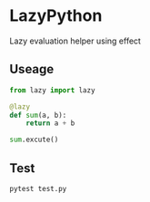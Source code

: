 # LazyPython

Lazy evaluation helper using effect

## Useage

```python
from lazy import lazy

@lazy
def sum(a, b):
    return a + b

sum.excute()
```

## Test

```bash
pytest test.py
```
